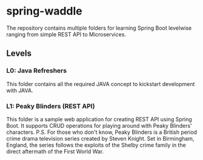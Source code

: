 # spring-waddle
The repository contains  multiple folders for learning Spring Boot levelwise ranging from simple REST API to Microservices. 

## Levels
### L0: Java Refreshers
This folder contains all the required JAVA concept to kickstart development with JAVA.
### L1: Peaky Blinders (REST API)
This folder is a sample web application for creating REST API using Spring Boot. It supports CRUD operations for playing around with Peaky Blinders' characters.
P.S. For those who don't know, Peaky Blinders is a British period crime drama television series created by Steven Knight. Set in Birmingham, England, the series follows the exploits of the Shelby crime family in the direct aftermath of the First World War. 


